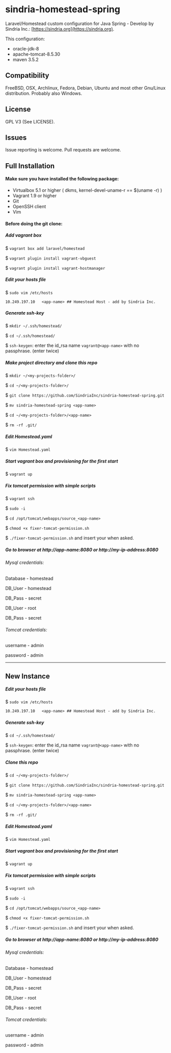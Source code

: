 # sindria-homestead-spring

Laravel/Homestead custom configuration for Java Spring - Develop by Sindria Inc.: [https://sindria.org](https://sindria.org).

This configuration:

- oracle-jdk-8
- apache-tomcat-8.5.30
- maven 3.5.2


## Compatibility

FreeBSD, OSX, Archlinux, Fedora, Debian, Ubuntu and most other Gnu/Linux distribution. Probably also Windows.

## License
GPL V3 (See LICENSE).

## Issues

Issue reporting is welcome. Pull requests are welcome.

## Full Installation
#### Make sure you have installed the following package: ####

- Virtualbox 5.1 or higher ( dkms, kernel-devel-uname-r == $(uname -r) )
- Vagrant 1.9 or higher
- Git
- OpenSSH client
- Vim

#### Before doing the git clone: ####

##### Add vagrant box #####
$ `vagrant box add laravel/homestead`

$ `vagrant plugin install vagrant-vbguest`

$ `vagrant plugin install vagrant-hostmanager`

##### Edit your hosts file #####
$ `sudo vim /etc/hosts`

`10.249.197.10   <app-name> ## Homestead Host - add by Sindria Inc.`

##### Generate ssh-key #####
$ `mkdir ~/.ssh/homestead/`

$ `cd ~/.ssh/homestead/`

$ `ssh-keygen`: enter the id_rsa name `vagrant@<app-name>` with no passphrase. (enter twice)

##### Make project directory and clone this repo #####
$ `mkdir ~/<my-projects-folder>/`

$ `cd ~/<my-projects-folder>/`

$ `git clone https://github.com/SindriaInc/sindria-homestead-spring.git`

$ `mv sindria-homestead-spring <app-name>`

$ `cd ~/<my-projects-folder>/<app-name>`

$ `rm -rf .git/`

##### Edit Homestead.yaml #####
$ `vim Homestead.yaml`

##### Start vagrant box and provisioning for the first start #####
$ `vagrant up`

##### Fix tomcat permission with simple scripts #####
$ `vagrant ssh`

$ `sudo -i`

$ `cd /opt/tomcat/webapps/source_<app-name>`

$ `chmod +x fixer-tomcat-permission.sh`

$ `./fixer-tomcat-permission.sh` and insert your <app-name> when asked.


##### Go to browser at http://app-name:8080 or http://my-ip-address:8080 #####

###### Mysql credentials: ######

Database - homestead

DB_User - homestead

DB_Pass - secret

DB_User - root

DB_Pass - secret

###### Tomcat credentials: ######

username - admin

password - admin

_________________________________________________________________________________________________


## New Instance

##### Edit your hosts file #####
$ `sudo vim /etc/hosts`

`10.249.197.10   <app-name> ## Homestead Host - add by Sindria Inc.`

##### Generate ssh-key #####
$ `cd ~/.ssh/homestead/`

$ `ssh-keygen`: enter the id_rsa name `vagrant@<app-name>` with no passphrase. (enter twice)

##### Clone this repo #####
$ `cd ~/<my-projects-folder>/`

$ `git clone https://github.com/SindriaInc/sindria-homestead-spring.git`

$ `mv sindria-homestead-spring <app-name>`

$ `cd ~/<my-projects-folder>/<app-name>`

$ `rm -rf .git/`

##### Edit Homestead.yaml #####
$ `vim Homestead.yaml`

##### Start vagrant box and provisioning for the first start #####
$ `vagrant up`

##### Fix tomcat permission with simple scripts #####
$ `vagrant ssh`

$ `sudo -i`

$ `cd /opt/tomcat/webapps/source_<app-name>`

$ `chmod +x fixer-tomcat-permission.sh`

$ `./fixer-tomcat-permission.sh` and insert your <app-name> when asked.
	

##### Go to browser at http://app-name:8080 or http://my-ip-address:8080 #####

###### Mysql credentials: ######

Database - homestead

DB_User - homestead

DB_Pass - secret

DB_User - root

DB_Pass - secret

###### Tomcat credentials: ######

username - admin

password - admin









